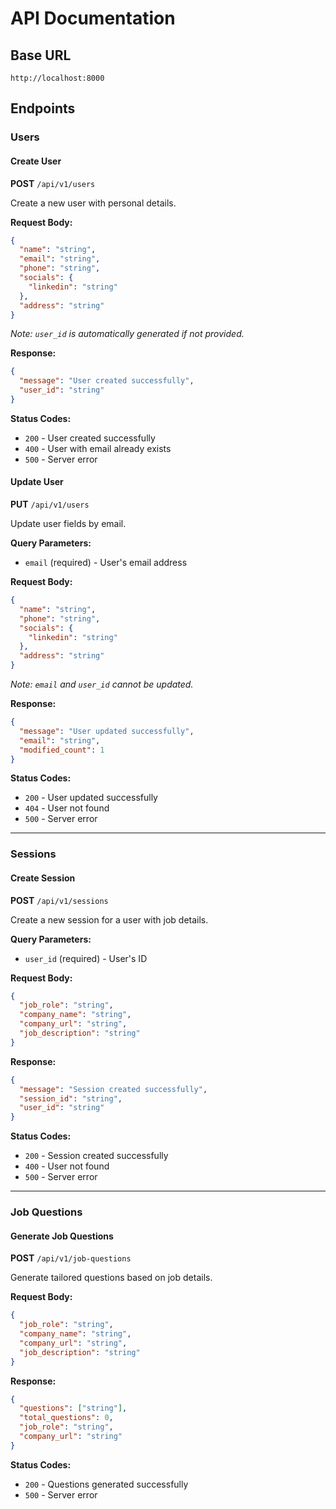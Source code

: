 # API Documentation

## Base URL
`http://localhost:8000`

## Endpoints

### Users

#### Create User
**POST** `/api/v1/users`

Create a new user with personal details.

**Request Body:**
```json
{
  "name": "string",
  "email": "string",
  "phone": "string",
  "socials": {
    "linkedin": "string"
  },
  "address": "string"
}
```

*Note: `user_id` is automatically generated if not provided.*

**Response:**
```json
{
  "message": "User created successfully",
  "user_id": "string"
}
```

**Status Codes:**
- `200` - User created successfully
- `400` - User with email already exists
- `500` - Server error

#### Update User
**PUT** `/api/v1/users`

Update user fields by email.

**Query Parameters:**
- `email` (required) - User's email address

**Request Body:**
```json
{
  "name": "string",
  "phone": "string",
  "socials": {
    "linkedin": "string"
  },
  "address": "string"
}
```

*Note: `email` and `user_id` cannot be updated.*

**Response:**
```json
{
  "message": "User updated successfully",
  "email": "string",
  "modified_count": 1
}
```

**Status Codes:**
- `200` - User updated successfully
- `404` - User not found
- `500` - Server error

---

### Sessions

#### Create Session
**POST** `/api/v1/sessions`

Create a new session for a user with job details.

**Query Parameters:**
- `user_id` (required) - User's ID

**Request Body:**
```json
{
  "job_role": "string",
  "company_name": "string",
  "company_url": "string",
  "job_description": "string"
}
```

**Response:**
```json
{
  "message": "Session created successfully",
  "session_id": "string",
  "user_id": "string"
}
```

**Status Codes:**
- `200` - Session created successfully
- `400` - User not found
- `500` - Server error

---

### Job Questions

#### Generate Job Questions
**POST** `/api/v1/job-questions`

Generate tailored questions based on job details.

**Request Body:**
```json
{
  "job_role": "string",
  "company_name": "string",
  "company_url": "string",
  "job_description": "string"
}
```

**Response:**
```json
{
  "questions": ["string"],
  "total_questions": 0,
  "job_role": "string",
  "company_url": "string"
}
```

**Status Codes:**
- `200` - Questions generated successfully
- `500` - Server error

